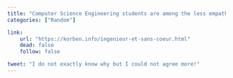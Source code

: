 ```yaml
---
title: "Computer Science Engineering students are among the less empathetic"
categories: ["Random"]

link:
    url: "https://korben.info/ingenieur-et-sans-coeur.html"
    dead: false
    follow: false

tweet: "I do not exactly know why but I could not agree more!"
---
```

